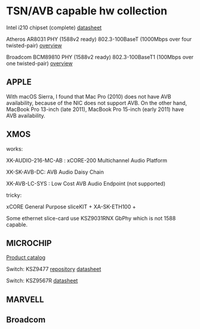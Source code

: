 # TSN/AVB capable hw collection

Intel i210 chipset (complete)
[datasheet](i210-ethernet-controller-datasheet.pdf)

Atheros AR8031 PHY  (1588v2 ready) 802.3-100BaseT (1000Mbps over four twisted-pair)
[overview](IEEE1588_Phy_Atheros_AR8031.pdf)

Broadcom BCM89810 PHY  (1588v2 ready) 802.3-100BaseT1  (100Mbps over one twisted-pair)
[overview](IEEE1588_Phy_BroadR-89810-PB00-R.pdf)

APPLE
-----

With macOS Sierra, I found that Mac Pro (2010) does not have AVB availability, because of the NIC does not support AVB.
On the other hand, MacBook Pro 13-inch (late 2011), MacBook Pro 15-inch (early 2011) have AVB availability.

XMOS
----

works:

XK-AUDIO-216-MC-AB : xCORE-200 Multichannel Audio Platform

XK-SK-AVB-DC: AVB Audio Daisy Chain

XK-AVB-LC-SYS : Low Cost AVB Audio Endpoint (not supported)

tricky:

xCORE General Purpose sliceKIT + XA-SK-ETH100 + 

Some ethernet slice-card use KSZ9031RNX GbPhy which is not 1588 capable.


MICROCHIP
---------
[Product catalog](prodcat_2016_microchip_00002285B.pdf)

Switch: KSZ9477 [repository](https://github.com/Microchip-Ethernet/EVB-KSZ9477) [datasheet](datasheet_microchip_KSZ9477S_00002392A.pdf)

Switch: KSZ9567R [datasheet](datasheet_microchip_KSZ9567R_00002329B.pdf)

MARVELL
-------

Broadcom
--------